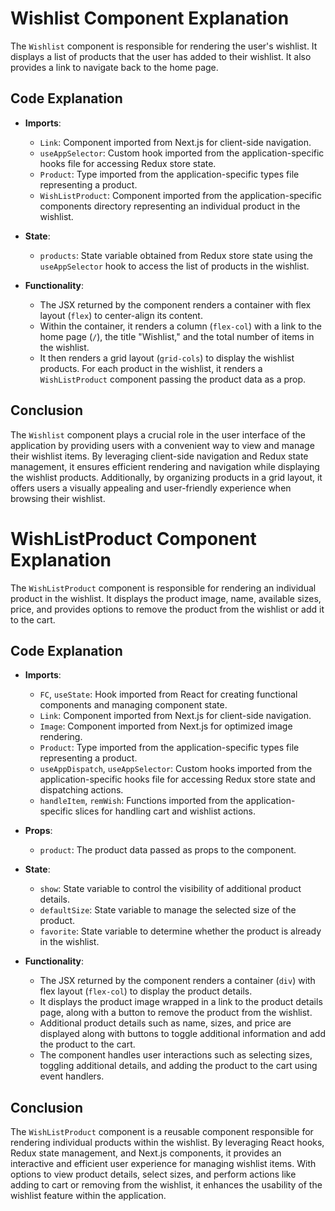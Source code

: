 # Wishlist Component Explanation

The `Wishlist` component is responsible for rendering the user's wishlist. It displays a list of products that the user has added to their wishlist. It also provides a link to navigate back to the home page.

## Code Explanation

- **Imports**:

  - `Link`: Component imported from Next.js for client-side navigation.
  - `useAppSelector`: Custom hook imported from the application-specific hooks file for accessing Redux store state.
  - `Product`: Type imported from the application-specific types file representing a product.
  - `WishListProduct`: Component imported from the application-specific components directory representing an individual product in the wishlist.

- **State**:

  - `products`: State variable obtained from Redux store state using the `useAppSelector` hook to access the list of products in the wishlist.

- **Functionality**:
  - The JSX returned by the component renders a container with flex layout (`flex`) to center-align its content.
  - Within the container, it renders a column (`flex-col`) with a link to the home page (`/`), the title "Wishlist," and the total number of items in the wishlist.
  - It then renders a grid layout (`grid-cols`) to display the wishlist products. For each product in the wishlist, it renders a `WishListProduct` component passing the product data as a prop.

## Conclusion

The `Wishlist` component plays a crucial role in the user interface of the application by providing users with a convenient way to view and manage their wishlist items. By leveraging client-side navigation and Redux state management, it ensures efficient rendering and navigation while displaying the wishlist products. Additionally, by organizing products in a grid layout, it offers users a visually appealing and user-friendly experience when browsing their wishlist.

# WishListProduct Component Explanation

The `WishListProduct` component is responsible for rendering an individual product in the wishlist. It displays the product image, name, available sizes, price, and provides options to remove the product from the wishlist or add it to the cart.

## Code Explanation

- **Imports**:

  - `FC`, `useState`: Hook imported from React for creating functional components and managing component state.
  - `Link`: Component imported from Next.js for client-side navigation.
  - `Image`: Component imported from Next.js for optimized image rendering.
  - `Product`: Type imported from the application-specific types file representing a product.
  - `useAppDispatch`, `useAppSelector`: Custom hooks imported from the application-specific hooks file for accessing Redux store state and dispatching actions.
  - `handleItem`, `remWish`: Functions imported from the application-specific slices for handling cart and wishlist actions.

- **Props**:

  - `product`: The product data passed as props to the component.

- **State**:

  - `show`: State variable to control the visibility of additional product details.
  - `defaultSize`: State variable to manage the selected size of the product.
  - `favorite`: State variable to determine whether the product is already in the wishlist.

- **Functionality**:
  - The JSX returned by the component renders a container (`div`) with flex layout (`flex-col`) to display the product details.
  - It displays the product image wrapped in a link to the product details page, along with a button to remove the product from the wishlist.
  - Additional product details such as name, sizes, and price are displayed along with buttons to toggle additional information and add the product to the cart.
  - The component handles user interactions such as selecting sizes, toggling additional details, and adding the product to the cart using event handlers.

## Conclusion

The `WishListProduct` component is a reusable component responsible for rendering individual products within the wishlist. By leveraging React hooks, Redux state management, and Next.js components, it provides an interactive and efficient user experience for managing wishlist items. With options to view product details, select sizes, and perform actions like adding to cart or removing from the wishlist, it enhances the usability of the wishlist feature within the application.
